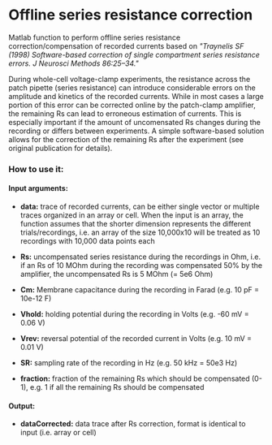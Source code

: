 # Offline series resistance correction
Matlab function to perform offline series resistance correction/compensation of recorded currents based on *"Traynelis SF (1998) Software-based correction of single compartment series resistance errors. J Neurosci Methods 86:25–34."* 

During whole-cell voltage-clamp experiments, the resistance across the patch pipette (series resistance) can introduce considerable errors on the amplitude and kinetics of the recorded currents. While in most cases a large portion of this error can be corrected online by the patch-clamp amplifier, the remaining Rs can lead to erroneous estimation of currents. This is especially important if the amount of uncomensated Rs changes during the recording or differs between experiments. A simple software-based solution allows for the correction of the remaining Rs after the experiment (see original publication for details).

### How to use it:

#### Input arguments:

- **data:** trace of recorded currents, can be either single vector or multiple traces organized in an array or cell. When the input is an array, the function assumes that the shorter dimension represents the different trials/recordings, i.e. an array of the size 10,000x10 will be treated as 10 recordings with 10,000 data points each

- **Rs:** uncompensated series resistance during the recordings in Ohm, i.e. if an Rs of 10 MOhm during the recording was compensated 50% by the amplifier, the uncompensated Rs is 5 MOhm (= 5e6 Ohm)
- **Cm:** Membrane capacitance during the recording in Farad (e.g. 10 pF = 10e-12 F)
- **Vhold:** holding potential during the recording in Volts (e.g. -60 mV = 0.06 V)
- **Vrev:** reversal potential of the recorded current in Volts (e.g. 10 mV = 0.01 V)
- **SR:** sampling rate of the recording in Hz (e.g. 50 kHz = 50e3 Hz)
- **fraction:** fraction of the remaining Rs which should be compensated (0-1), e.g. 1 if all the remaining Rs should be compensated

#### Output:
- **dataCorrected:** data trace after Rs correction, format is identical to input (i.e. array or cell)
